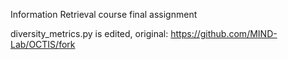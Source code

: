 Information Retrieval course final assignment

diversity_metrics.py is edited, original: https://github.com/MIND-Lab/OCTIS/fork
